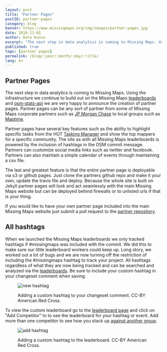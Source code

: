 ```yaml
---
layout: post
title: "Partner Pages"
postID: partner-pages
category: blog
banner: https://www.missingmaps.org/img/images/partner-pages.jpg
date: 2016-11-01
author: Dale Kunce
excerpt: "The next step in data analytics is coming to Missing Maps. Using the infrastructure we continue to build out on the Missing Maps leaderboards and osm-stats-api we are very happy to announce the creation of partner pages. Partner pages can be any sort of partner from some of Missing Maps corporate partners such as JP Morgan Chase to local groups such as Maptime."
published: true
tags: [partner pages]
permalink: /blog/:year/:month/:day/:title/
lang: en
---
```


## Partner Pages

The next step in data analytics is coming to Missing Maps. Using the infrastructure we continue to build out on the Missing Maps [leaderboards](http://missingmaps.org/leaderboards) and [osm-stats-api](http://github.com/americanredcross/osm-stats-api) we are very happy to announce the creation of partner pages. Partner pages can be any sort of partner from some of Missing Maps corporate partners such as [JP Morgan Chase](http://missingmaps.org/partners/jpmc/) to local groups such as [Maptime](http://missingmaps.org/partners/maptime).

Partner pages have several key features such as the ability to highlight specific tasks from the HOT [Tasking Manager](http://tasks.hotosm.org) and show the top mappers for a specific community. The site as with all Missing Maps leaderboards is powered by the inclusion of hashtags in the OSM commit message. Partners can customize social media links such as twitter and facebook. Partners can also maintain a simple calendar of events through maintaining a csv file.

The last and greatest feature is that the entire partner page is deployable via s3 or github pages. Just clone the partners github repo and make it your own, update the travis file and deploy. Because the whole site is built on Jekyll partner pages will look and act seamlessly with the main Missing Maps website but can be deployed behind firewalls or to unlisted urls if that is your thing.

If you would like to have your own partner page included into the main Missing Maps website just submit a pull request to the [partner repository](http://github.com/missingmaps/partners).

## All hashtags
When we launched the Missing Maps leaderboards we only tracked hashtags if #missingmaps was included with the commit. We did this to make sure our little leaderboard workers could keep up. Long story, we worked out a lot of bugs and we are now turning off the restriction of including the #missingmaps hashtag to track your project. All hashtags regardless of what they are now being tracked and can be searched and analyzed via the [leaderboards](http://missingmaps.org/leaderboards). Be sure to include your custom hashtag in your changeset comment when saving.

<figure>
<img src="https://www.missingmaps.org/img/images/new_hashtag.gif" alt="new hashtag">
<p class="caption">Adding a custom hashtag to your changeset comment. CC-BY American Red Cross.</p>
</figure>

To view the custom leaderboard go to the [leaderboard page](http://missingmaps.org/leaderboards) and click on "Add Competitor" to to see the leaderboard for your hashtag or event. Add more than one competitor to see how you stack up [against another group](http://www.missingmaps.org/leaderboards/#/redcross,rodekruis).

<figure>
<img src="https://www.missingmaps.org/img/images/add_hashtag.gif" alt="add hashtag">
<p class="caption">Adding a custom hashtag to the leaderboard. CC-BY American Red Cross.</p>
</figure>
